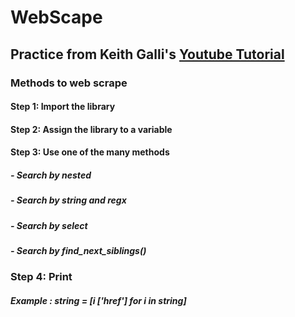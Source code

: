 # WebScape

## Practice from Keith Galli's [Youtube Tutorial](https://www.youtube.com/watch?v=GjKQ6V_ViQE&list=PLFCB5Dp81iNVmuoGIqcT5oF4K-7kTI5vp&index=1)

### Methods to web scrape

#### Step 1: Import the library 

#### Step 2: Assign the library to a variable

#### Step 3: Use one of the many methods
##### - Search by nested <div>
##### - Search by string and regx
##### - Search by select
##### - Search by find_next_siblings()



### Step 4: Print
##### Example :  string = [i ['href'] for i in string]

